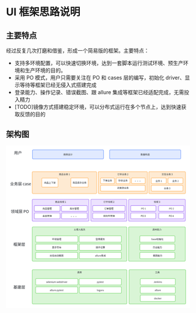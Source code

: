 # UI 框架思路说明
## 主要特点
经过反复几次打磨和借鉴，形成一个简易版的框架。主要特点：
- 支持多环境配置，可以快速切换环境，达到一套脚本运行测试环境、预生产环境和生产环境的目的。
- 采用 PO 模式，用户只需要关注在 PO 和 cases 层的编写，初始化 driver、显示等待等框架已经无侵入式搭建完成
- 登录能力、操作记录、错误截图、跟 allure 集成等框架已经适配完成，无需投入精力
- [TODO]镜像方式搭建稳定环境，可以分布式运行在多个节点上，达到快速获取反馈的目的

## 架构图
![UI 自动化框架架构图.png](imgs%2FUI%20%E8%87%AA%E5%8A%A8%E5%8C%96%E6%A1%86%E6%9E%B6%E6%9E%B6%E6%9E%84%E5%9B%BE.png)